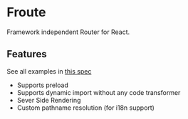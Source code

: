 # Froute

Framework independent Router for React.

## Features

See all examples in [this spec](https://github.com/fleur-js/froute/blob/master/src/index.spec.ts)

- Supports preload
- Supports dynamic import without any code transformer
- Sever Side Rendering
- Custom pathname resolution (for i18n support)

